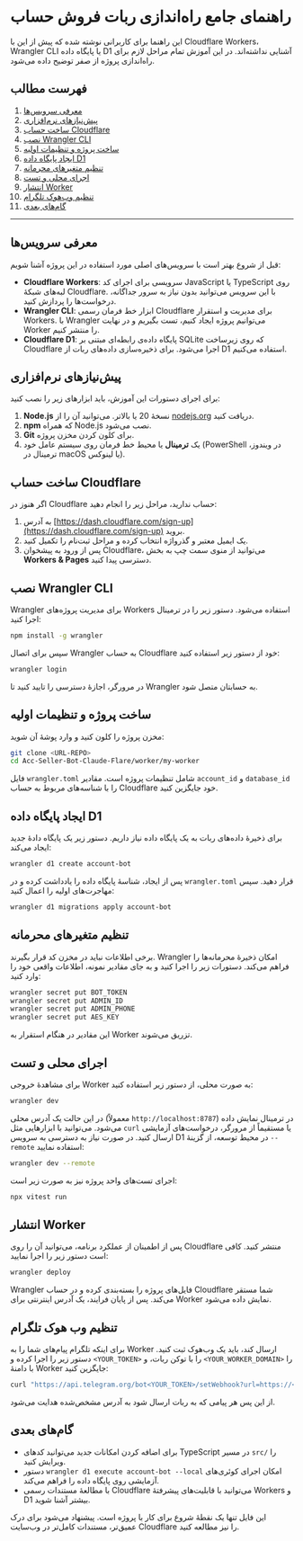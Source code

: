 # راهنمای جامع راه‌اندازی ربات فروش حساب

این راهنما برای کاربرانی نوشته شده که پیش از این با Cloudflare Workers، Wrangler CLI یا پایگاه داده D1 آشنایی نداشته‌اند. در این آموزش تمام مراحل لازم برای راه‌اندازی پروژه از صفر توضیح داده می‌شود.

## فهرست مطالب
1. [معرفی سرویس‌ها](#معرفی-سرویس‌ها)
2. [پیش‌نیازهای نرم‌افزاری](#پیش‌نیازهای-نرم‌افزاری)
3. [ساخت حساب Cloudflare](#ساخت-حساب-cloudflare)
4. [نصب Wrangler CLI](#نصب-wrangler-cli)
5. [ساخت پروژه و تنظیمات اولیه](#ساخت-پروژه-و-تنظیمات-اولیه)
6. [ایجاد پایگاه داده D1](#ایجاد-پایگاه-داده-d1)
7. [تنظیم متغیرهای محرمانه](#تنظیم-متغیرهای-محرمانه)
8. [اجرای محلی و تست](#اجرای-محلی-و-تست)
9. [انتشار Worker](#انتشار-worker)
10. [تنظیم وب‌هوک تلگرام](#تنظیم-وب-هوک-تلگرام)
11. [گام‌های بعدی](#گام‌های-بعدی)

---

## معرفی سرویس‌ها

قبل از شروع بهتر است با سرویس‌های اصلی مورد استفاده در این پروژه آشنا شویم:

- **Cloudflare Workers**: سرویسی برای اجرای کد JavaScript یا TypeScript روی لبه‌های شبکهٔ Cloudflare. با این سرویس می‌توانید بدون نیاز به سرور جداگانه، درخواست‌ها را پردازش کنید.
- **Wrangler CLI**: ابزار خط فرمان رسمی Cloudflare برای مدیریت و استقرار Workers. با Wrangler می‌توانیم پروژه ایجاد کنیم، تست بگیریم و در نهایت Worker را منتشر کنیم.
- **Cloudflare D1**: پایگاه داده‌ی رابطه‌ای مبتنی بر SQLite که روی زیرساخت Cloudflare اجرا می‌شود. برای ذخیره‌سازی داده‌های ربات از D1 استفاده می‌کنیم.

## پیش‌نیازهای نرم‌افزاری

برای اجرای دستورات این آموزش، باید ابزارهای زیر را نصب کنید:

1. **Node.js** نسخهٔ 20 یا بالاتر. می‌توانید آن را از [nodejs.org](https://nodejs.org/) دریافت کنید.
2. **npm** که همراه Node.js نصب می‌شود.
3. **Git** برای کلون کردن مخزن پروژه.
4. یک **ترمینال** یا محیط خط فرمان روی سیستم عامل خود (PowerShell در ویندوز، ترمینال در macOS یا لینوکس).

## ساخت حساب Cloudflare

اگر هنوز در Cloudflare حساب ندارید، مراحل زیر را انجام دهید:

1. به آدرس [https://dash.cloudflare.com/sign-up](https://dash.cloudflare.com/sign-up) بروید.
2. یک ایمیل معتبر و گذرواژه انتخاب کرده و مراحل ثبت‌نام را تکمیل کنید.
3. پس از ورود به پیشخوان Cloudflare، می‌توانید از منوی سمت چپ به بخش **Workers & Pages** دسترسی پیدا کنید.

## نصب Wrangler CLI

Wrangler برای مدیریت پروژه‌های Workers استفاده می‌شود. دستور زیر را در ترمینال اجرا کنید:

```bash
npm install -g wrangler
```

سپس برای اتصال Wrangler به حساب Cloudflare خود از دستور زیر استفاده کنید:

```bash
wrangler login
```

در مرورگر، اجازهٔ دسترسی را تایید کنید تا Wrangler به حسابتان متصل شود.

## ساخت پروژه و تنظیمات اولیه

مخزن پروژه را کلون کنید و وارد پوشهٔ آن شوید:

```bash
git clone <URL-REPO>
cd Acc-Seller-Bot-Claude-Flare/worker/my-worker
```

فایل `wrangler.toml` شامل تنظیمات پروژه است. مقادیر `account_id` و `database_id` را با شناسه‌های مربوط به حساب Cloudflare خود جایگزین کنید.

## ایجاد پایگاه داده D1

برای ذخیرهٔ داده‌های ربات به یک پایگاه داده نیاز داریم. دستور زیر یک پایگاه دادهٔ جدید ایجاد می‌کند:

```bash
wrangler d1 create account-bot
```

پس از ایجاد، شناسهٔ پایگاه داده را یادداشت کرده و در `wrangler.toml` قرار دهید. سپس مهاجرت‌های اولیه را اعمال کنید:

```bash
wrangler d1 migrations apply account-bot
```


## تنظیم متغیرهای محرمانه

برخی اطلاعات نباید در مخزن کد قرار بگیرند. Wrangler امکان ذخیرهٔ محرمانه‌ها را فراهم می‌کند. دستورات زیر را اجرا کنید و به جای مقادیر نمونه، اطلاعات واقعی خود را وارد کنید:

```bash
wrangler secret put BOT_TOKEN
wrangler secret put ADMIN_ID
wrangler secret put ADMIN_PHONE
wrangler secret put AES_KEY
```

این مقادیر در هنگام استقرار به Worker تزریق می‌شوند.

## اجرای محلی و تست

برای مشاهدهٔ خروجی Worker به صورت محلی، از دستور زیر استفاده کنید:

```bash
wrangler dev
```

در این حالت یک آدرس محلی (معمولاً `http://localhost:8787`) در ترمینال نمایش داده می‌شود. می‌توانید با ابزارهایی مثل `curl` یا مستقیماً از مرورگر، درخواست‌های آزمایشی ارسال کنید. در صورت نیاز به دسترسی به سرویس D1 در محیط توسعه، از گزینهٔ `--remote` استفاده نمایید:

```bash
wrangler dev --remote
```

اجرای تست‌های واحد پروژه نیز به صورت زیر است:

```bash
npx vitest run
```

## انتشار Worker

پس از اطمینان از عملکرد برنامه، می‌توانید آن را روی Cloudflare منتشر کنید. کافی است دستور زیر را اجرا نمایید:

```bash
wrangler deploy
```

Wrangler فایل‌های پروژه را بسته‌بندی کرده و در حساب Cloudflare شما مستقر می‌کند. پس از پایان فرایند، یک آدرس اینترنتی برای Worker نمایش داده می‌شود.

## تنظیم وب هوک تلگرام

برای اینکه تلگرام پیام‌های شما را به Worker ارسال کند، باید یک وب‌هوک ثبت کنید. دستور زیر را اجرا کرده و `<YOUR_TOKEN>` را با توکن ربات، و `<YOUR_WORKER_DOMAIN>` را با دامنهٔ Worker جایگزین کنید:

```bash
curl "https://api.telegram.org/bot<YOUR_TOKEN>/setWebhook?url=https://<YOUR_WORKER_DOMAIN>/telegram"
```

از این پس هر پیامی که به ربات ارسال شود به آدرس مشخص‌شده هدایت می‌شود.

## گام‌های بعدی

- برای اضافه کردن امکانات جدید می‌توانید کدهای TypeScript در مسیر `src/` را ویرایش کنید.
- دستور `wrangler d1 execute account-bot --local` امکان اجرای کوئری‌های آزمایشی روی پایگاه داده را فراهم می‌کند.
- با مطالعهٔ مستندات رسمی Cloudflare می‌توانید با قابلیت‌های پیشرفتهٔ Workers و D1 بیشتر آشنا شوید.

این فایل تنها یک نقطهٔ شروع برای کار با پروژه است. پیشنهاد می‌شود برای درک عمیق‌تر، مستندات کامل‌تر در وب‌سایت Cloudflare را نیز مطالعه کنید.
